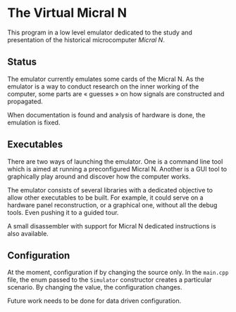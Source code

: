 The Virtual Micral N
====================

This program in a low level emulator dedicated to the study and presentation
of the historical microcomputer *Micral N*.


Status
------

The emulator currently emulates some cards of the Micral N.
As the emulator is a way to conduct research on the inner working of the computer,
some parts are « guesses » on how signals are constructed and propagated.

When documentation is found and analysis of hardware is done, the emulation is fixed.

Executables
-----------

There are two ways of launching the emulator. One is a command line tool which is aimed
at running a preconfigured Micral N. Another is a GUI tool to graphically play around
and discover how the computer works.

The emulator consists of several libraries with a dedicated objective to allow other
executables to be built. For example, it could serve on a hardware panel reconstruction,
or a graphical one, without all the debug tools. Even pushing it to a guided tour.

A small disassembler with support for Micral N dedicated instructions is also available.

Configuration
-------------

At the moment, configuration if by changing the source only. In the `main.cpp` file,
the enum passed to the `Simulator` constructor creates a particular scenario. By changing
the value, the configuration changes.

Future work needs to be done for data driven configuration.
